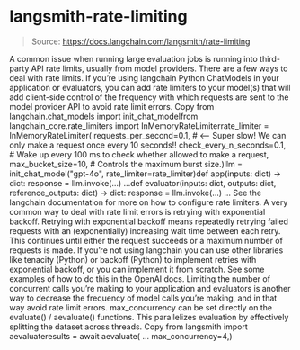 # langsmith-rate-limiting

> Source: https://docs.langchain.com/langsmith/rate-limiting

A common issue when running large evaluation jobs is running into third-party API rate limits, usually from model providers. There are a few ways to deal with rate limits.
If you’re using langchain Python ChatModels in your application or evaluators, you can add rate limiters to your model(s) that will add client-side control of the frequency with which requests are sent to the model provider API to avoid rate limit errors.
Copy
from langchain.chat_models import init_chat_modelfrom langchain_core.rate_limiters import InMemoryRateLimiterrate_limiter = InMemoryRateLimiter( requests_per_second=0.1, # <-- Super slow! We can only make a request once every 10 seconds!! check_every_n_seconds=0.1, # Wake up every 100 ms to check whether allowed to make a request, max_bucket_size=10, # Controls the maximum burst size.)llm = init_chat_model("gpt-4o", rate_limiter=rate_limiter)def app(inputs: dict) -> dict: response = llm.invoke(...) ...def evaluator(inputs: dict, outputs: dict, reference_outputs: dict) -> dict: response = llm.invoke(...) ...
See the langchain documentation for more on how to configure rate limiters.
A very common way to deal with rate limit errors is retrying with exponential backoff. Retrying with exponential backoff means repeatedly retrying failed requests with an (exponentially) increasing wait time between each retry. This continues until either the request succeeds or a maximum number of requests is made.
If you’re not using langchain you can use other libraries like tenacity (Python) or backoff (Python) to implement retries with exponential backoff, or you can implement it from scratch. See some examples of how to do this in the OpenAI docs.
Limiting the number of concurrent calls you’re making to your application and evaluators is another way to decrease the frequency of model calls you’re making, and in that way avoid rate limit errors. max_concurrency can be set directly on the evaluate() / aevaluate() functions. This parallelizes evaluation by effectively splitting the dataset across threads.
Copy
from langsmith import aevaluateresults = await aevaluate( ... max_concurrency=4,)